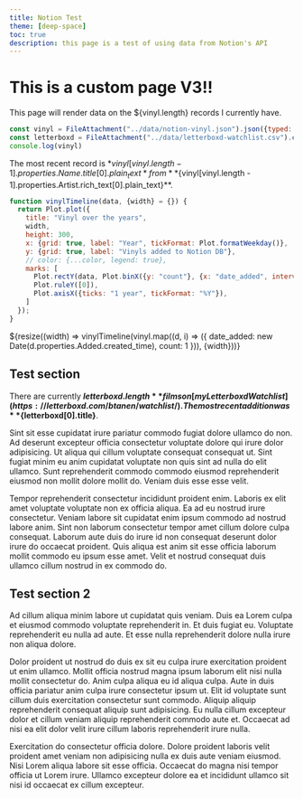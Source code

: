 ```yaml
---
title: Notion Test
theme: [deep-space]
toc: true
description: this page is a test of using data from Notion's API
---
```


# This is a custom page V3!!

This page will render data on the ${vinyl.length} records I currently have.

```js
const vinyl = FileAttachment("../data/notion-vinyl.json").json({typed: true});
const letterboxd = FileAttachment("../data/letterboxd-watchlist.csv").csv({typed: true})
console.log(vinyl)
```

The most recent record is *${vinyl[vinyl.length - 1].properties.Name.title[0].plain_text}* from **${vinyl[vinyl.length - 1].properties.Artist.rich_text[0].plain_text}**.

```js
function vinylTimeline(data, {width} = {}) {
  return Plot.plot({
    title: "Vinyl over the years",
    width,
    height: 300,
    x: {grid: true, label: "Year", tickFormat: Plot.formatWeekday()},
    y: {grid: true, label: "Vinyls added to Notion DB"},
    // color: {...color, legend: true},
    marks: [
      Plot.rectY(data, Plot.binX({y: "count"}, {x: "date_added", interval: "year", fill: "var(--theme-blue)", tip: true})),
      Plot.ruleY([0]),
      Plot.axisX({ticks: "1 year", tickFormat: "%Y"}),
    ]
  });
}
```

<div class="grid grid-cols-1">
  <div class="card">
    ${resize((width) => vinylTimeline(vinyl.map((d, i) => ({
        date_added: new Date(d.properties.Added.created_time),
        count: 1
    })), {width}))}
  </div>
</div>

## Test section

There are currently **${letterboxd.length}** films on [my Letterboxd Watchlist](https://letterboxd.com/btanen/watchlist/). The most recent addition was **${letterboxd[0].title}**.

Sint sit esse cupidatat irure pariatur commodo fugiat dolore ullamco do non. Ad deserunt excepteur officia consectetur voluptate dolore qui irure dolor adipisicing. Ut aliqua qui cillum voluptate consequat consequat ut. Sint fugiat minim eu anim cupidatat voluptate non quis sint ad nulla do elit ullamco. Sunt reprehenderit commodo commodo eiusmod reprehenderit eiusmod non mollit dolore mollit do. Veniam duis esse esse velit.

Tempor reprehenderit consectetur incididunt proident enim. Laboris ex elit amet voluptate voluptate non ex officia aliqua. Ea ad eu nostrud irure consectetur. Veniam labore sit cupidatat enim ipsum commodo ad nostrud labore anim. Sint non laborum consectetur tempor amet cillum dolore culpa consequat. Laborum aute duis do irure id non consequat deserunt dolor irure do occaecat proident. Quis aliqua est anim sit esse officia laborum mollit commodo eu ipsum esse amet. Velit et nostrud consequat duis ullamco cillum nostrud in ex commodo do.

## Test section 2

Ad cillum aliqua minim labore ut cupidatat quis veniam. Duis ea Lorem culpa et eiusmod commodo voluptate reprehenderit in. Et duis fugiat eu. Voluptate reprehenderit eu nulla ad aute. Et esse nulla reprehenderit dolore nulla irure non aliqua dolore.

Dolor proident ut nostrud do duis ex sit eu culpa irure exercitation proident ut enim ullamco. Mollit officia nostrud magna ipsum laborum elit nisi nulla mollit consectetur do. Anim culpa aliqua eu id aliqua culpa. Aute in duis officia pariatur anim culpa irure consectetur ipsum ut. Elit id voluptate sunt cillum duis exercitation consectetur sunt commodo. Aliquip aliquip reprehenderit consequat aliquip sunt adipisicing. Eu nulla cillum excepteur dolor et cillum veniam aliquip reprehenderit commodo aute et. Occaecat ad nisi ea elit dolor velit irure cillum laboris reprehenderit irure nulla.

Exercitation do consectetur officia dolore. Dolore proident laboris velit proident amet veniam non adipisicing nulla ex duis aute veniam eiusmod. Nisi Lorem aliqua labore sit esse officia. Occaecat do magna nisi tempor officia ut Lorem irure. Ullamco excepteur dolore ea et incididunt ullamco sit nisi id occaecat ex cillum excepteur.


